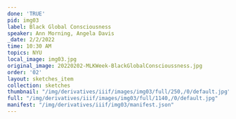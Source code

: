 ```yaml
---
done: 'TRUE'
pid: img03
label: Black Global Consciousness
speaker: Ann Morning, Angela Davis
_date: 2/2/2022
time: 10:30 AM
topics: NYU
local_image: img03.jpg
original_image: 20220202-MLKWeek-BlackGlobalConscioussness.jpg
order: '02'
layout: sketches_item
collection: sketches
thumbnail: "/img/derivatives/iiif/images/img03/full/250,/0/default.jpg"
full: "/img/derivatives/iiif/images/img03/full/1140,/0/default.jpg"
manifest: "/img/derivatives/iiif/img03/manifest.json"
---
```

